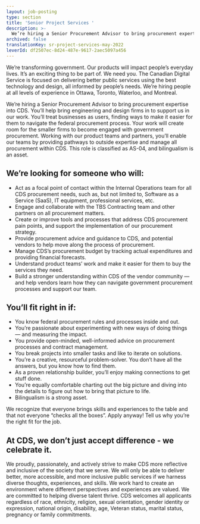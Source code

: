 ```yaml
---
layout: job-posting
type: section
title: 'Senior Project Services '
description: >-
  We’re hiring a Senior Procurement Advisor to bring procurement expertise into CDS. You’ll help bring engineering and design firms in to support us in our work. You’ll treat businesses as users, finding ways to make it easier for them to navigate the federal procurement process. Your work will create room for the smaller firms to become engaged with government procurement. Working with our product teams and partners, you’ll enable our teams by providing pathways to outside expertise and manage all procurement within CDS. This role is classified as AS-04, and bilingualism is an asset.
archived: false
translationKey: sr-project-services-may-2022
leverId: df2507ec-8d24-487e-9617-2aec5097a456
---
```


We’re transforming government. Our products will impact people’s everyday lives. It’s an exciting thing to be part of. We need you. The Canadian Digital Service is focused on delivering better public services using the best technology and design, all informed by people’s needs. We’re hiring people at all levels of experience in Ottawa, Toronto, Waterloo, and Montreal.

We’re hiring a Senior Procurement Advisor to bring procurement expertise into CDS. You’ll help bring engineering and design firms in to support us in our work. You’ll treat businesses as users, finding ways to make it easier for them to navigate the federal procurement process. Your work will create room for the smaller firms to become engaged with government procurement. Working with our product teams and partners, you’ll enable our teams by providing pathways to outside expertise and manage all procurement within CDS. This role is classified as AS-04, and bilingualism is an asset.  

## We’re looking for someone who will:

- Act as a focal point of contact within the Internal Operations team for all CDS procurement needs, such as, but not limited to, Software as a Service (SaaS), IT equipment, professional services, etc.
- Engage and collaborate with the TBS Contracting team and other partners on all procurement matters.
- Create or improve tools and processes that address CDS procurement pain points, and support the implementation of our procurement strategy.
- Provide procurement advice and guidance to CDS, and potential vendors to help move along the process of procurement. 
- Manage CDS’s procurement budget by tracking actual expenditures and providing financial forecasts.  
- Understand product teams’ work and make it easier for them to buy the services they need.
- Build a stronger understanding within CDS of the vendor community — and help vendors learn how they can navigate government procurement processes and support our team.


## You’ll fit right in if:
- You know federal procurement rules and processes inside and out.
- You’re passionate about experimenting with new ways of doing things — and measuring the impact.
- You provide open-minded, well-informed advice on procurement processes and contract management.
- You break projects into smaller tasks and like to iterate on solutions.
- You’re a creative, resourceful problem-solver. You don’t have all the answers, but you know how to find them.
- As a proven relationship builder, you’ll enjoy making connections to get stuff done.
- You’re equally comfortable charting out the big picture and diving into the details to figure out how to bring that picture to life.
- Bilingualism is a strong asset.

We recognize that everyone brings skills and experiences to the table and that not everyone “checks all the boxes”. Apply anyway! Tell us why you’re the right fit for the job.

## At CDS, we don’t just accept difference - we celebrate it.
We proudly, passionately, and actively strive to make CDS more reflective and inclusive of the society that we serve. We will only be able to deliver better, more accessible, and more inclusive public services if we harness diverse thoughts, experiences, and skills. We work hard to create an environment where different perspectives and experiences are valued. We are committed to helping diverse talent thrive. CDS welcomes all applicants regardless of race, ethnicity, religion, sexual orientation, gender identity or expression, national origin, disability, age, Veteran status, marital status, pregnancy or family commitments.

